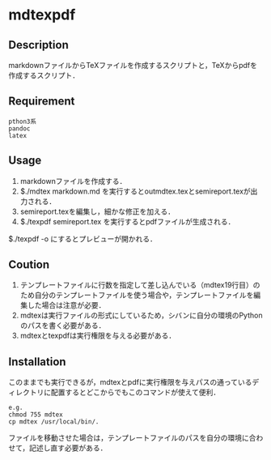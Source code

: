 # mdtexpdf
## Description
markdownファイルからTeXファイルを作成するスクリプトと，TeXからpdfを作成するスクリプト．

## Requirement
```
pthon3系
pandoc
latex
```

## Usage
1. markdownファイルを作成する．
2. $./mdtex markdown.md を実行するとoutmdtex.texとsemireport.texが出力される．
3. semireport.texを編集し，細かな修正を加える．
4. $./texpdf semireport.tex を実行するとpdfファイルが生成される．

$./texpdf -o にするとプレビューが開かれる．

## Coution
1. テンプレートファイルに行数を指定して差し込んでいる（mdtex19行目）のため自分のテンプレートファイルを使う場合や，テンプレートファイルを編集した場合は注意が必要．
2. mdtexは実行ファイルの形式にしているため，シバンに自分の環境のPythonのパスを書く必要がある．
3. mdtexとtexpdfは実行権限を与える必要がある．

## Installation
このままでも実行できるが，mdtexとpdfに実行権限を与えパスの通っているディレクトリに配置するとどこからでもこのコマンドが使えて便利．
```
e.g.
chmod 755 mdtex
cp mdtex /usr/local/bin/.

```
ファイルを移動させた場合は，テンプレートファイルのパスを自分の環境に合わせて，記述し直す必要がある．
